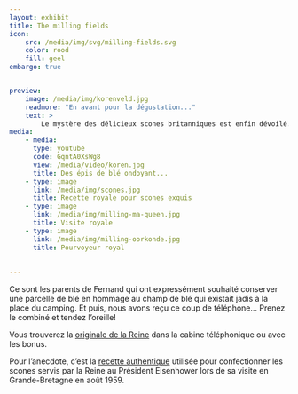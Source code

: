 ```yaml
---
layout: exhibit
title: The milling fields
icon: 
    src: /media/img/svg/milling-fields.svg
    color: rood
    fill: geel
embargo: true


preview: 
    image: /media/img/korenveld.jpg
    readmore: "En avant pour la dégustation..."
    text: >
        Le mystère des délicieux scones britanniques est enfin dévoilé. 
media:
    - media:
      type: youtube
      code: GqntA0XsWg8
      view: /media/video/koren.jpg
      title: Des épis de blé ondoyant...
    - type: image
      link: /media/img/scones.jpg
      title: Recette royale pour scones exquis
    - type: image
      link: /media/img/milling-ma-queen.jpg
      title: Visite royale
    - type: image
      link: /media/img/milling-oorkonde.jpg
      title: Pourvoyeur royal
      
      
---
```


Ce sont les parents de Fernand qui ont expressément souhaité conserver une parcelle de blé en hommage au champ de blé qui existait jadis à la place du camping. Et puis, nous avons reçu ce coup de téléphone… Prenez le combiné et tendez l’oreille!

Vous trouverez la [originale de la Reine](#mx-2) dans la cabine téléphonique ou avec les bonus. 

Pour l’anecdote, c’est la [recette authentique](https://www.archives.gov/press/press-releases/2011/nr11-116.html) utilisée pour confectionner les scones servis par la Reine au Président Eisenhower lors de sa visite en Grande-Bretagne en août 1959.